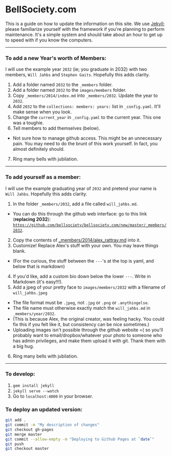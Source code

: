 
# BellSociety.com

This is a guide on how to update the information on this site. We use [Jekyll](http://jekyllrb.com/); please familiarize yourself with the framework if you're planning to perform maintenance. It's a simple system and should take about an hour to get up to speed with if you know the computers.

---

### To add a new Year's worth of Members:

I will use the example year `2032` (ie; you graduate in 2032) with two members, `Will Jahbs` and `Stephen Gaits`. Hopefully this adds clarity.

1. Add a folder named `2032` to the `_members` folder.
2. Add a folder named `2032` to the `images/members` folder.
3. Copy `_members/2014/index.md` into `_members/2032`. Update the year to `2032`.
4. Add `2032` to the `collections: members: years:` list in `_config.yaml`. It'll make sense when you look.
5. Change the `current_year` in `_config.yaml` to the current year. This one was a toughie.
6. Tell members to add themselves (below).
 - Not sure how to manage github access. This might be an unnecessary pain. You may need to do the brunt of this work yourself. In fact, you almost definitely should.
7. Ring many bells with jubilation.

---

### To add yourself as a member:

I will use the example graduating year of `2032` and pretend your name is `Will Jahbs`. Hopefully this adds clarity.

1. In the folder `_members/2032`, add a file called `will_jahbs.md`.
  - You can do this through the github web interface: go to this link (**replacing 2032**):
  [`https://github.com/bellsociety/bellsociety.com/new/master/_members/2032`](https://github.com/bellsociety/bellsociety.com/new/master/_members/2032).
2. Copy the contents of [_members/2014/alex_rattray.md](https://raw.githubusercontent.com/bellsociety/bellsociety.com/master/_members/2014/alex_rattray.md) into it.
3. Customize! Replace Alex's stuff with your own. You may leave things blank.
  - (For the curious, the stuff between the `---`'s at the top is yaml, and below that is markdown)
4. If you'd like, add a custom bio down below the lower `---`. Write in Markdown (it's easy!!!).
5. Add a jpeg of your pretty face to `images/members/2032` with a filename of `will_jahbs.jpeg`
  - The file format must be `.jpeg`, not `.jpg` or `.png` or `.anythingelse`.
  - The file name must otherwise exactly match the `will_jahbs.md` in `_members/year/2032`.
  - (This is because Alex, the original creator, was feeling hacky. You could fix this if you felt like it, but consistency can be nice sometimes.)
  - Uploading images isn't possible through the github website =( so you'll probably want to email/dropbox/whatever your photo to someone who has admin privileges, and make them upload it with git. Thank them with a big hug.
6. Ring many bells with jubilation.


---

### To develop:

1. `gem install jekyll`
2. `jekyll serve --watch`
3. Go to `localhost:4000` in your browser.

### To deploy an updated version:


```sh
git add .
git commit -m "My description of changes"
git checkout gh-pages
git merge master
git commit --allow-empty -m "Deploying to Github Pages at `date`"
git push
git checkout master
```
